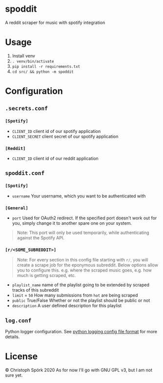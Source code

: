 
# spoddit

A reddit scraper for music with spotify integration

# Usage

1. Install venv
2. `. venv/bin/activate`
3. `pip install -r requirements.txt`
4. `cd src/ && python -m spoddit`

# Configuration

## `.secrets.conf`

### `[Spotify]`
* `CLIENT_ID` client id of our spotify application
* `CLIENT_SECRET` client secret of our spotify application

### `[Reddit]`
* `CLIENT_ID`  client id of our reddit application

## `spoddit.conf`

### `[Spotify]`
* `username` Your username, which you want to be authenticated with

### `[General]`
* `port` Used for OAuth2 redirect. If the specified port doesn't work out for you, simply change it to another spare one on your system.
> Note: This port will only be used temporarily, while authenticating against the Spotify API.

### `[r/<SOME_SUBREDDIT>]`
> Note: For every section in this config file starting with `r/`, you will create a scrape job for the eponymous subreddit. Below options allow you to configure this. e.g. where the scraped music goes, e.g. how much is getting scraped, etc.
* `playlist_name` name of the playlist going to be extended by scraped tracks of this subreddit
* `limit` = `50` How many submissions from `hot` are being scraped
* `public` True/False Whether or not the playlist should be public or not
* `description` A user defined description for this playlist

## `log.conf`
Python logger configuration. See [python logging config file format](https://docs.python.org/3/library/logging.config.html#logging-config-fileformat)
for more details.

# License
© Christoph Spörk 2020
As for now I'll go with GNU GPL v3, but I am not sure yet.